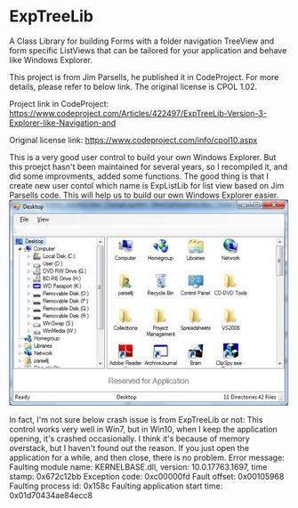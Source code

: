 # ExpTreeLib
A Class Library for building Forms with a folder navigation TreeView and form specific ListViews that can be tailored for your application and behave like Windows Explorer.

This project is from Jim Parsells, he published it in CodeProject.
For more details, please refer to below link.
The original license is CPOL 1.02.

Project link in CodeProject:
https://www.codeproject.com/Articles/422497/ExpTreeLib-Version-3-Explorer-like-Navigation-and

Original license link:
https://www.codeproject.com/info/cpol10.aspx

This is a very good user control to build your own Windows Explorer. But this proejct hasn't been maintained for several years, so I recompiled it, and did some improvments, added some functions. The good thing is that I create new user contol which name is ExpListLib for list view based on Jim Parsells code. This will help us to build our own Windows Explorer easier.
![image](https://github.com/kaifuzi/ExpTreeLib/blob/main/ExpListLib_Demo.png)

In fact, I'm not sure below crash issue is from ExpTreeLib or not: 
This control works very well in Win7, but in Win10, when I keep the application opening, it's crashed occasionally. I think it's because of memory overstack, but I haven't found out the reason. If you just open the application for a while, and then close, there is no problem.
Error message:
Faulting module name: KERNELBASE.dll, version: 10.0.17763.1697, time stamp: 0x672c12bb
Exception code: 0xc00000fd
Fault offset: 0x00105968
Faulting process id: 0x158c
Faulting application start time: 0x01d70434ae84ecc8
